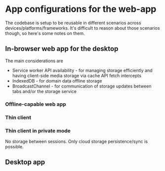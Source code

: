 # App configurations for the web-app
The codebase is setup to be reusable in different scenarios across devices/platforms/frameworks. It's difficult to reason about those scenarios though, so here's some notes on them.

## In-browser web app for the desktop
The main considerations are
- Service worker API availability - for managing storage efficiently and having client-side media storage via cache API fetch intercepts
- IndexedDB - for domain data offline storage
- BroadcastChannel - for communication of storage updates between tabs and/or the storage service

### Offline-capable web app

### Thin client


### Thin client in private mode
No storage between sessions. Only cloud storage persistence/sync is possible.

## Desktop app
